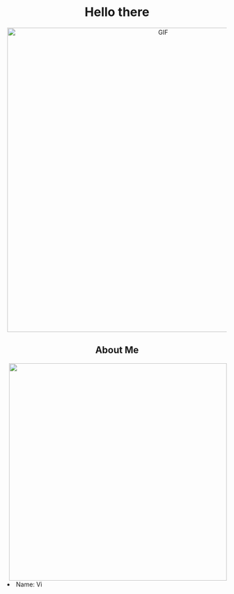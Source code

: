 <h1 align="center"> Hello there </h1>

<div align="center">
<img hight="300" width="700" alt="GIF" align="center" src="https://github.com/user-attachments/assets/a3a38405-69d8-4b5a-b042-7bbc2faa3e42"/>
</div>

<h2 align="center"> About Me </h2>
<img hight="300" width="500" src="https://github.com/user-attachments/assets/ce4c2e09-761b-4a69-b30e-aa3c1fef95f4" align="right"/>
<div>
  <li>
    Name: Vi
  </li>
</div>
